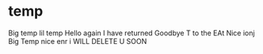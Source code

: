 # temp
Big temp
lil temp
Hello again I have returned
Goodbye
T to the EAt
Nice
ionj
Big Temp
nice enr
i WILL DELETE U SOON

